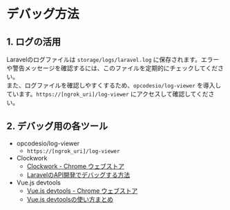 # デバッグ方法

## 1. ログの活用

Laravelのログファイルは `storage/logs/laravel.log` に保存されます。エラーや警告メッセージを確認するには、このファイルを定期的にチェックしてください。<br>
また、ログファイルを確認しやすくするため、`opcodesio/log-viewer` を導入しています。`https://[ngrok_uri]/log-viewer` にアクセスして確認してください。

## 2. デバッグ用の各ツール

- opcodesio/log-viewer
    - `https://[ngrok_uri]/log-viewer`
- Clockwork
    - [Clockwork - Chrome ウェブストア](https://chromewebstore.google.com/detail/clockwork/dmggabnehkmmfmdffgajcflpdjlnoemp?hl=ja)
    - [LaravelのAPI開発でデバッグする方法](https://r-app.jp/laravel-api-debug/)
- Vue.js devtools
    - [Vue.js devtools - Chrome ウェブストア](https://chromewebstore.google.com/detail/vuejs-devtools/nhdogjmejiglipccpnnnanhbledajbpd?hl=ja)
    - [Vue.js devtoolsの使い方まとめ](https://qiita.com/haykubo/items/fce1674365b2b622c70c)
